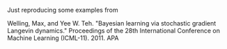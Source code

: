 Just reproducing some examples from

Welling, Max, and Yee W. Teh. "Bayesian learning via stochastic gradient Langevin dynamics." Proceedings of the 28th International Conference on Machine Learning (ICML-11). 2011.
APA
